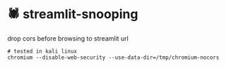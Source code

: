 # 🕷️ streamlit-snooping

drop cors before browsing to streamlit url
```
# tested in kali linux
chromium --disable-web-security --use-data-dir=/tmp/chromium-nocors
```
